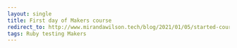 ```yaml
---
layout: single
title: First day of Makers course
redirect_to: http://www.mirandawilson.tech/blog/2021/01/05/started-course/
tags: Ruby testing Makers
---
```


